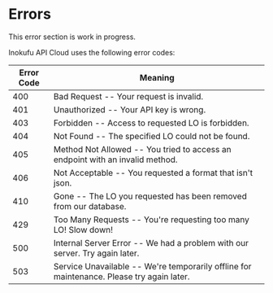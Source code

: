 # Errors

<aside class="warning">
This error section is work in progress.
</aside>

Inokufu API Cloud uses the following error codes:


Error Code | Meaning
---------- | -------
400 | Bad Request -- Your request is invalid.
401 | Unauthorized -- Your API key is wrong.
403 | Forbidden -- Access to requested LO is forbidden.
404 | Not Found -- The specified LO could not be found.
405 | Method Not Allowed -- You tried to access an endpoint with an invalid method.
406 | Not Acceptable -- You requested a format that isn't json.
410 | Gone -- The LO you requested has been removed from our database.
429 | Too Many Requests -- You're requesting too many LO! Slow down!
500 | Internal Server Error -- We had a problem with our server. Try again later.
503 | Service Unavailable -- We're temporarily offline for maintenance. Please try again later.
